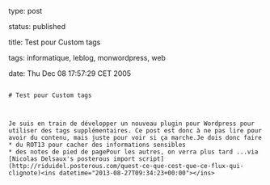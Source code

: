 type: post
status: published
title: Test pour Custom tags
tags: informatique, leblog, monwordpress, web
date: Thu Dec 08 17:57:29 CET 2005
~~~~~~
# Test pour Custom tags

Je suis en train de développer un nouveau plugin pour Wordpress pour utiliser des tags supplémentaires. Ce post est donc à ne pas lire pour avoir du contenu, mais juste pour voir si ça marche.Je dois donc faire
* du ROT13 pour cacher des informations sensibles
* des notes de pied de pagePour les autres, on verra plus tard ...via [Nicolas Delsaux's posterous import script](http://riduidel.posterous.com/quest-ce-que-cest-que-ce-flux-qui-clignote)<ins datetime="2013-08-27T09:34:23+00:00"></ins>